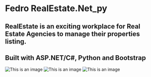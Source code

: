 # Fedro RealEstate.Net_py
## RealEstate  is an exciting workplace for Real Estate Agencies to manage their properties listing. 

## Built with ASP.NET/C#, Python and Bootstrap

![This is an image](https://www.ifeapp.com/realestate2.PNG)
![This is an image](https://www.ifeapp.com/realestate.PNG)
![This is an image](https://www.ifeapp.com/realestate3.jpg)
